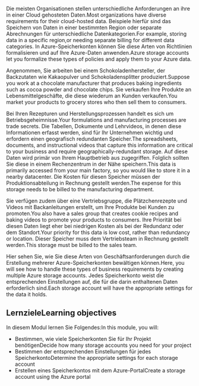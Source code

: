 <span data-ttu-id="7d8b4-101">Die meisten Organisationen stellen unterschiedliche Anforderungen an ihre in einer Cloud gehosteten Daten.</span><span class="sxs-lookup"><span data-stu-id="7d8b4-101">Most organizations have diverse requirements for their cloud-hosted data.</span></span> <span data-ttu-id="7d8b4-102">Beispiele hierfür sind das Speichern von Daten in einer bestimmten Region oder separate Abrechnungen für unterschiedliche Datenkategorien.</span><span class="sxs-lookup"><span data-stu-id="7d8b4-102">For example, storing data in a specific region,or needing separate billing for different data categories.</span></span> <span data-ttu-id="7d8b4-103">In Azure-Speicherkonten können Sie diese Arten von Richtlinien formalisieren und auf Ihre Azure-Daten anwenden.</span><span class="sxs-lookup"><span data-stu-id="7d8b4-103">Azure storage accounts let you formalize these types of policies and apply them to your Azure data.</span></span>

<span data-ttu-id="7d8b4-104">Angenommen, Sie arbeiten bei einem Schokoladenhersteller, der Backzutaten wie Kakaopulver und Schokoladensplitter produziert.</span><span class="sxs-lookup"><span data-stu-id="7d8b4-104">Suppose you work at a chocolate manufacturer that produces baking ingredients such as cocoa powder and chocolate chips.</span></span> <span data-ttu-id="7d8b4-105">Sie verkaufen Ihre Produkte an Lebensmittelgeschäfte, die diese wiederum an Kunden verkaufen.</span><span class="sxs-lookup"><span data-stu-id="7d8b4-105">You market your products to grocery stores who then sell them to consumers.</span></span>

<span data-ttu-id="7d8b4-106">Bei Ihren Rezepturen und Herstellungsprozessen handelt es sich um Betriebsgeheimnisse.</span><span class="sxs-lookup"><span data-stu-id="7d8b4-106">Your formulations and manufacturing processes are trade secrets.</span></span> <span data-ttu-id="7d8b4-107">Die Tabellen, Dokumente und Lehrvideos, in denen diese Informationen erfasst werden, sind für Ihr Unternehmen wichtig und erfordern einen geografisch redundanten Speicher.</span><span class="sxs-lookup"><span data-stu-id="7d8b4-107">The spreadsheets, documents, and instructional videos that capture this information are critical to your business and require geographically-redundant storage.</span></span> <span data-ttu-id="7d8b4-108">Auf diese Daten wird primär von Ihrem Hauptbetrieb aus zugegriffen. Folglich sollten Sie diese in einem Rechenzentrum in der Nähe speichern.</span><span class="sxs-lookup"><span data-stu-id="7d8b4-108">This data is primarily accessed from your main factory, so you would like to store it in a nearby datacenter.</span></span> <span data-ttu-id="7d8b4-109">Die Kosten für diesen Speicher müssen der Produktionsabteilung in Rechnung gestellt werden.</span><span class="sxs-lookup"><span data-stu-id="7d8b4-109">The expense for this storage needs to be billed to the manufacturing department.</span></span>

<span data-ttu-id="7d8b4-110">Sie verfügen zudem über eine Vertriebsgruppe, die Plätzchenrezepte und Videos mit Backanleitungen erstellt, um Ihre Produkte bei Kunden zu promoten.</span><span class="sxs-lookup"><span data-stu-id="7d8b4-110">You also have a sales group that creates cookie recipes and baking videos to promote your products to consumers.</span></span> <span data-ttu-id="7d8b4-111">Ihre Priorität bei diesen Daten liegt eher bei niedrigen Kosten als bei der Redundanz oder dem Standort.</span><span class="sxs-lookup"><span data-stu-id="7d8b4-111">Your priority for this data is low cost, rather than redundancy or location.</span></span> <span data-ttu-id="7d8b4-112">Dieser Speicher muss dem Vertriebsteam in Rechnung gestellt werden.</span><span class="sxs-lookup"><span data-stu-id="7d8b4-112">This storage must be billed to the sales team.</span></span>

<span data-ttu-id="7d8b4-113">Hier sehen Sie, wie Sie diese Arten von Geschäftsanforderungen durch die Erstellung mehrerer Azure-Speicherkonten bewältigen können.</span><span class="sxs-lookup"><span data-stu-id="7d8b4-113">Here, you will see how to handle these types of business requirements by creating multiple Azure storage accounts.</span></span> <span data-ttu-id="7d8b4-114">Jedes Speicherkonto weist die entsprechenden Einstellungen auf, die für die darin enthaltenen Daten erforderlich sind.</span><span class="sxs-lookup"><span data-stu-id="7d8b4-114">Each storage account will have the appropriate settings for the data it holds.</span></span>

## <a name="learning-objectives"></a><span data-ttu-id="7d8b4-115">Lernziele</span><span class="sxs-lookup"><span data-stu-id="7d8b4-115">Learning objectives</span></span>

<span data-ttu-id="7d8b4-116">In diesem Modul lernen Sie Folgendes:</span><span class="sxs-lookup"><span data-stu-id="7d8b4-116">In this module, you will:</span></span>

 - <span data-ttu-id="7d8b4-117">Bestimmen, wie viele Speicherkonten Sie für Ihr Projekt benötigen</span><span class="sxs-lookup"><span data-stu-id="7d8b4-117">Decide how many storage accounts you need for your project</span></span>
 - <span data-ttu-id="7d8b4-118">Bestimmen der entsprechenden Einstellungen für jedes Speicherkonto</span><span class="sxs-lookup"><span data-stu-id="7d8b4-118">Determine the appropriate settings for each storage account</span></span>
 - <span data-ttu-id="7d8b4-119">Erstellen eines Speicherkontos mit dem Azure-Portal</span><span class="sxs-lookup"><span data-stu-id="7d8b4-119">Create a storage account using the Azure portal</span></span>